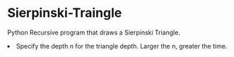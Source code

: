 # Sierpinski-Traingle
Python Recursive program that draws a Sierpinski Triangle.

<li>Specify the depth n for the triangle depth. Larger the n, greater the time.</li>
